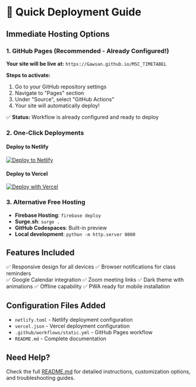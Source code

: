# 🚀 Quick Deployment Guide

## Immediate Hosting Options

### 1. GitHub Pages (Recommended - Already Configured!)

**Your site will be live at:** `https://Gawsan.github.io/MSC_TIMETABEL`

**Steps to activate:**
1. Go to your GitHub repository settings
2. Navigate to "Pages" section  
3. Under "Source", select "GitHub Actions"
4. Your site will automatically deploy!

✅ **Status:** Workflow is already configured and ready to deploy

### 2. One-Click Deployments

#### Deploy to Netlify
[![Deploy to Netlify](https://www.netlify.com/img/deploy/button.svg)](https://app.netlify.com/start/deploy?repository=https://github.com/Gawsan/MSC_TIMETABEL)

#### Deploy to Vercel  
[![Deploy with Vercel](https://vercel.com/button)](https://vercel.com/new/clone?repository-url=https://github.com/Gawsan/MSC_TIMETABEL)

### 3. Alternative Free Hosting

- **Firebase Hosting**: `firebase deploy`
- **Surge.sh**: `surge .`
- **GitHub Codespaces**: Built-in preview
- **Local development**: `python -m http.server 8000`

## Features Included

✅ Responsive design for all devices
✅ Browser notifications for class reminders  
✅ Google Calendar integration
✅ Zoom meeting links
✅ Dark theme with animations
✅ Offline capability
✅ PWA ready for mobile installation

## Configuration Files Added

- `netlify.toml` - Netlify deployment configuration
- `vercel.json` - Vercel deployment configuration  
- `.github/workflows/static.yml` - GitHub Pages workflow
- `README.md` - Complete documentation

## Need Help?

Check the full [README.md](README.md) for detailed instructions, customization options, and troubleshooting guides.